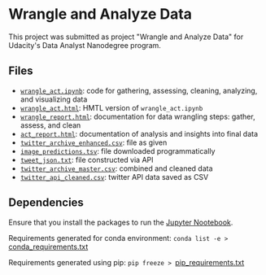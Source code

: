 # Wrangle and Analyze Data

This project was submitted as project "Wrangle and Analyze Data" for Udacity's Data Analyst Nanodegree program.

## Files
* [`wrangle_act.ipynb`](wrangle_act.ipynb): code for gathering, assessing, cleaning, analyzing, and visualizing data
* [`wrangle_act.html`](wrangle_act.html): HMTL version of `wrangle_act.ipynb`
* [`wrangle_report.html`](wrangle_report.html): documentation for data wrangling steps: gather, assess, and clean
* [`act_report.html`](act_report.html): documentation of analysis and insights into final data
* [`twitter_archive_enhanced.csv`](data/twitter_archive_enhanced.csv): file as given
* [`image_predictions.tsv`](data/image_predictions.tsv): file downloaded programmatically
* [`tweet_json.txt`](data/tweet_json.txt): file constructed via API
* [`twitter_archive_master.csv`](data/twitter_archive_master.csv): combined and cleaned data
* [`twitter_api_cleaned.csv`](data/twitter_api_cleaned.csv): twitter API data saved as CSV


## Dependencies
Ensure that you install the packages to run the [Jupyter Nootebook](wrangle_act.ipynb).

 Requirements generated for conda environment:
`conda list -e >` [conda_requirements.txt](conda_requirements.txt)

Requirements generated using pip:
`pip freeze > `[pip_requirements.txt](pip_requirements.txt)
